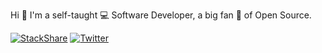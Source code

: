 Hi 👋 I'm a self-taught 💻 Software Developer, a big fan 💛 of Open Source.

[![StackShare](http://img.shields.io/badge/tech-stack-0690fa.svg?style=flat)](https://stackshare.io/donaldp/my-stack)
[![Twitter](https://img.shields.io/twitter/url/https/twitter.com/donaldpakkies.svg?style=social&label=Follow%20%40donaldpakkies)](https://twitter.com/donaldpakkies)
